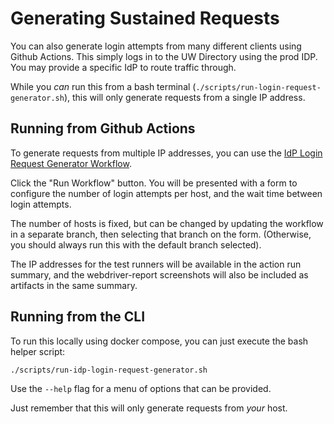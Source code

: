 # Generating Sustained Requests

You can also generate login attempts from many different clients using
Github Actions. This simply logs in to the UW Directory using the prod IDP.
You may provide a specific IdP to route traffic through.

While you _can_ run this from a bash terminal 
(`./scripts/run-login-request-generator.sh`), this will only generate
requests from a single IP address. 

## Running from Github Actions

To generate requests from multiple IP addresses, you can use the 
[IdP Login Request Generator Workflow](https://github.com/UWIT-IAM/uw-idp-web-tests/actions/workflows/idp-login-request-generator.yml).

Click the "Run Workflow" button. You will be presented with a form to configure
the number of login attempts per host, and the wait time between login attempts.

The number of hosts is fixed, but can be changed by updating the workflow in a
separate branch, then selecting that branch on the form. (Otherwise, you should
 always run this with the default branch selected).

The IP addresses for the test runners will be available in the action run summary, 
and the webdriver-report screenshots will also be included as artifacts in the same 
summary.

## Running from the CLI

To run this locally using docker compose, you can just execute the
bash helper script:

```
./scripts/run-idp-login-request-generator.sh
```

Use the `--help` flag for a menu of options that can be provided.

Just remember that this will only generate requests from _your_ host.
